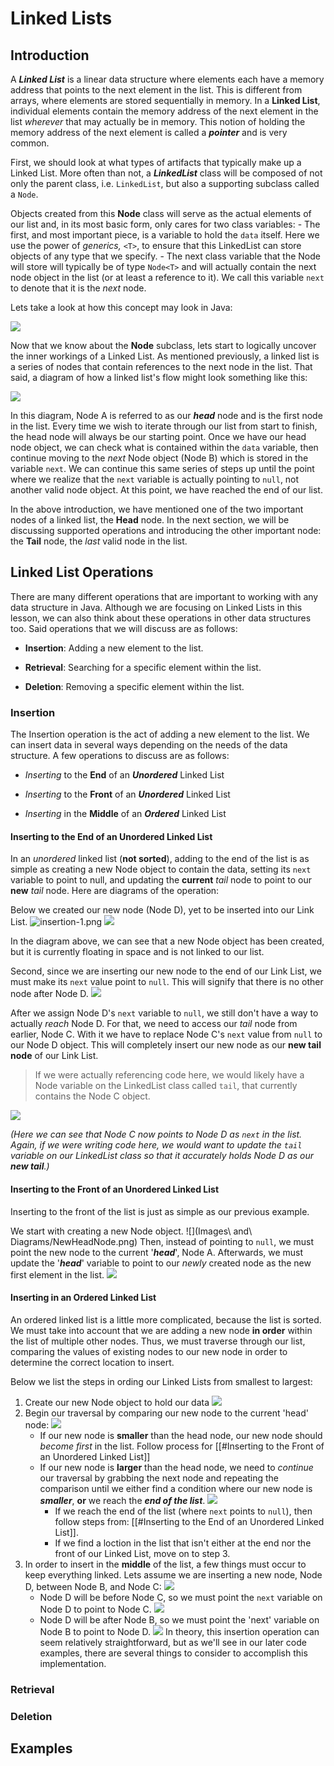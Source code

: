 # Linked Lists

## Introduction

A **_Linked List_** is a linear data structure where elements each have a memory address that points to the next element in the list. This is different from arrays, where elements are stored sequentially in memory. In a **Linked List**, individual elements contain the memory address of the next element in the list *wherever* that may actually be in memory. This notion of holding the memory address of the next element is called a **_pointer_** and is very common.

First, we should look at what types of artifacts that typically make up a Linked List. More often than not, a ***LinkedList*** class will be composed of not only the parent class, i.e. `LinkedList`, but also a supporting subclass called a `Node`. 

Objects created from this **Node** class will serve as the actual elements of our list and, in its most basic form, only cares for two class variables: 
	- The first, and most important piece, is a variable to hold the `data` itself. Here we use the power of *generics,* `<T>`, to ensure that this LinkedList can store objects of any type that we specify. 
	- The next class variable that the Node will store will typically be of type `Node<T>` and will actually contain the next node object in the list (or at least a reference to it). We call this variable `next` to denote that it is the *next* node. 

Lets take a look at how this concept may look in Java: 

![](https://github.com/bpinkerton/java-primer-notes/raw/main/images/node.png)

Now that we know about the **Node** subclass, lets start to logically uncover the inner workings of a Linked List. As mentioned previously, a linked list is a series of nodes that contain references to the next node in the list. That said, a diagram of how a linked list's flow might look something like this:

![](https://github.com/bpinkerton/java-primer-notes/raw/main/images/linked-list.png)

In this diagram, Node A is referred to as our **_head_** node and is the first node in the list. Every time we wish to iterate through our list from start to finish, the head node will always be our starting point. Once we have our head node object, we can check what is contained within the `data` variable, then continue moving to the *next* Node object (Node B) which is stored in the variable `next`. We can continue this same series of steps up until the point where we realize that the `next` variable is actually pointing to `null`, not another valid node object. At this point, we have reached the end of our list.

In the above introduction, we have mentioned one of the two important nodes of a linked list, the **Head** node. In the next section, we will be discussing supported operations and introducing the other important node: the **Tail** node, the *last* valid node in the list.

## Linked List Operations

There are many different operations that are important to working with any data structure in Java. Although we are focusing on Linked Lists in this lesson, we can also think about these operations in other data structures too. Said operations that we will discuss are as follows:

- **Insertion**: Adding a new element to the list.

- **Retrieval**: Searching for a specific element within the list.

- **Deletion**: Removing a specific element within the list.

### Insertion

The Insertion operation is the act of adding a new element to the list. We can insert data in several ways depending on the needs of the data structure. A few operations to discuss are as follows:

- *Inserting* to the **End** of an ***Unordered*** Linked List

- *Inserting* to the **Front** of an ***Unordered*** Linked List

- *Inserting* in the **Middle** of an ***Ordered*** Linked List

#### Inserting to the End of an Unordered Linked List

In an *unordered* linked list (**not sorted**), adding to the end of the list is as simple as creating a new Node object to contain the data, setting its `next` variable to point to null, and updating the **current** *tail* node to point to our **new** *tail* node. Here are diagrams of the operation:

Below we created our new node (Node D), yet to be inserted into our Link List. 
![insertion-1.png](https://github.com/bpinkerton/java-primer-notes/blob/main/images/insertion-1.png?raw=true)
![](https://github.com/bpinkerton/java-primer-notes/blob/main/images/insertion-1.png)

In the diagram above, we can see that a new Node object has been created, but it is currently floating in space and is not linked to our list.

Second, since we are inserting our new node to the end of our Link List, we must make its `next` value point to `null`. This will signify that there is no other node after Node D.
![](https://github.com/bpinkerton/java-primer-notes/raw/main/images/insertion-2.png)

After we assign Node D's `next` variable to `null`, we still don't have a way to actually *reach* Node D. For that, we need to access our *tail* node from earlier, Node C. With it we have to replace Node C's `next` value from `null` to our Node D object. This will completely insert our new node as our **new tail node** of our Link List. 
> If we were actually referencing code here, we would likely have a Node variable on the LinkedList class called `tail`, that currently contains the Node C object.

![](https://github.com/bpinkerton/java-primer-notes/raw/main/images/insertion-3.png)

*(Here we can see that Node C now points to Node D as `next` in the list. Again, if we were  writing code here, we would want to update the `tail` variable on our LinkedList class so that it accurately holds Node D as our **new tail**.)*

#### Inserting to the Front of an Unordered Linked List

Inserting to the front of the list is just as simple as our previous example. 

We start with creating a new Node object. 
![](Images\ and\ Diagrams/NewHeadNode.png)
Then, instead of pointing to `null`, we must point the new node to the current '***head***', Node A.
Afterwards, we must update the '***head***' variable to point to our *newly* created node as the new first element in the list.
![](NewHeadNode2.png)

#### Inserting in an Ordered Linked List

An ordered linked list is a little more complicated, because the list is sorted. We must take into account that we are adding a new node **in order** within the list of multiple other nodes. Thus, we must traverse through our list, comparing the values of existing nodes to our new node in order to determine the correct location to insert. 

Below we list the steps in ording our Linked Lists from smallest to largest:
1. Create our new Node object to hold our data
![](OrderedNodeInsert.png)
2. Begin our traversal by comparing our new node to the current 'head' node:
![](OrderedNodeInsert2.png)
	- If our new node is **smaller** than the head node, our new node should *become first* in the list. Follow process for [[#Inserting to the Front of an Unordered Linked List]] 
	- If our new node is **larger** than the head node, we need to *continue* our traversal by grabbing the next node and repeating the comparison until we either find a condition where our new node is ***smaller***, **or** we reach the ***end of the list***.
![](OrderedNodeInsert3.png)
		- If we reach the end of the list (where `next` points to `null`), then follow steps from: [[#Inserting to the End of an Unordered Linked List]].
		- If we find a loction in the list that isn't either at the end nor the front of our Linked List, move on to step 3. 
3. In order to insert in the **middle** of the list, a few things must occur to keep everything linked. 
   Lets assume we are inserting a new node, Node D, between Node B, and Node C:
![](OrderedNodeInsert4.png)
	- Node D will be before Node C, so we must point the `next` variable on Node D to point to Node C.
![](OrderedNodeInsert5.png)
	- Node D will be after Node B, so we must point the 'next' variable on Node B to point to Node D.
![](OrderedNodeInsert6.png)
In theory, this insertion operation can seem relatively straightforward, but as we'll see in our later code examples, there are several things to consider to accomplish this implementation.

### Retrieval

### Deletion

## Examples
